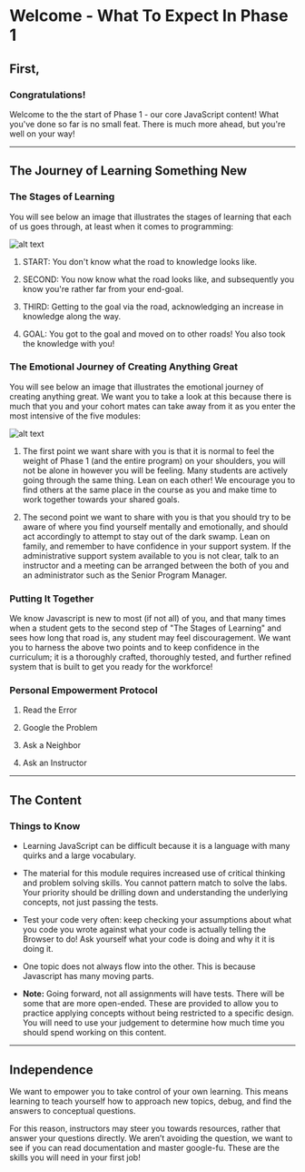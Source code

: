 # Welcome - What To Expect In Phase 1

## First,
### Congratulations!

Welcome to the the start of Phase 1 - our core JavaScript content! What you've done so far is no small feat. There is much more ahead, but you're well on your way!

___
## The Journey of Learning Something New

### The Stages of Learning

You will see below an image that illustrates the stages of learning that each of us goes through, at least when it comes to programming:

![alt text](https://user-images.githubusercontent.com/20468684/44881320-33845480-ac7d-11e8-8a69-5e30c51ebfd9.jpg "Consciousness of Competence")

1. START: You don't know what the road to knowledge looks like.

2. SECOND: You now know what the road looks like, and subsequently you know you're rather far from your end-goal.

3. THIRD: Getting to the goal via the road, acknowledging an increase in knowledge along the way.

4. GOAL: You got to the goal and moved on to other roads! You also took the knowledge with you!

### The Emotional Journey of Creating Anything Great

You will see below an image that illustrates the emotional journey of creating anything great. We
want you to take a look at this because there is much that you and your cohort mates can take away
from it as you enter the most intensive of the five modules:

![alt text](https://i.imgur.com/X4QR5en.png "The Emotional Journey of Creating Anything Great")

1. The first point we want share with you is that it is normal to feel the weight of Phase 1 (and
the entire program) on your shoulders, you will not be alone in however you will be feeling. Many
students are actively going through the same thing. Lean on each other! We encourage you to find
others at the same place in the course as you and make time to work together towards your shared
goals.

2. The second point we want to share with you is that you should try to be aware of where you find
yourself mentally and emotionally, and should act accordingly to attempt to stay out of the dark
swamp. Lean on family, and remember to have confidence in your support system. If the administrative
support system available to you is not clear, talk to an instructor and a meeting can be arranged
between the both of you and an administrator such as the Senior Program Manager.

### Putting It Together

We know Javascript is new to most (if not all) of you, and that many times when a student gets to
the second step of "The Stages of Learning" and sees how long that road is, any student may feel
discouragement. We want you to harness the above two points and to keep confidence in the curriculum;
it is a thoroughly crafted, thoroughly tested, and further refined system that is built to get you
ready for the workforce!

### Personal Empowerment Protocol

1. Read the Error

2. Google the Problem

3. Ask a Neighbor

4. Ask an Instructor

___
## The Content
### Things to Know

* Learning JavaScript can be difficult because it is a language with many quirks and a large vocabulary.

* The material for this module requires increased use of critical thinking and problem solving skills. You
cannot pattern match to solve the labs.  Your priority should be drilling down and understanding the underlying
concepts, not just passing the tests.

* Test your code very often: keep checking your assumptions about what you code you wrote against what your code
is actually telling the Browser to do! Ask yourself what your code is doing and why it it is doing it.

* One topic does not always flow into the other. This is because Javascript has many moving parts.

* **Note:** Going forward, not all assignments will have tests. There will be some that are more open-ended. These
are provided to allow you to practice applying concepts without being restricted to a specific design. You will
need to use your judgement to determine how much time you should spend working on this content.

___
## Independence

We want to empower you to take control of your own learning. This means learning to teach yourself how to approach
new topics, debug, and find the answers to conceptual questions.

For this reason, instructors may steer you towards resources, rather that answer your questions directly. We aren’t
avoiding the question, we want to see if you can read documentation and master google-fu. These are the skills you
will need in your first job!
